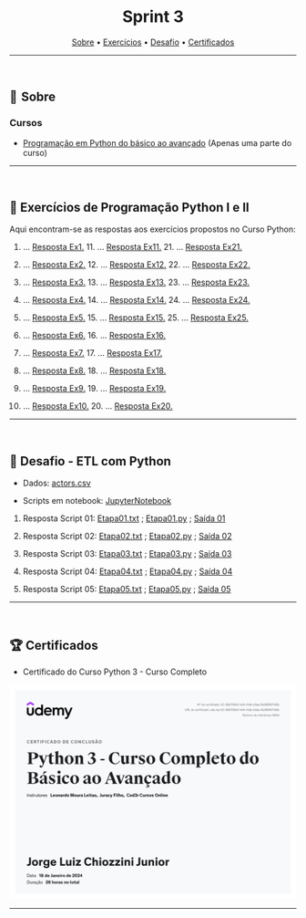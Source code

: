 <h1 align="center"> Sprint 3</h1>

<p align="center">
 <a href="#sobre">Sobre</a> •
 <a href="#Exercícios">Exercícios</a> •
 <a href="#Desafio">Desafio</a> •
 <a href="#Certificados">Certificados</a>
</p>

---
<br> 

<a id="sobre"></a>
## 📎  Sobre

### Cursos
- [Programação em Python do básico ao avançado](https://www.udemy.com/course/curso-de-programacao-em-python-do-basico-ao-avancado/) (Apenas uma parte do curso)

---
<br>

<a id="Exercícios"></a>
## 📝 Exercícios de Programação Python I e II
Aqui encontram-se as respostas aos exercícios propostos no Curso Python:

1. ... [Resposta Ex1.](exercicios/ex1.py)  11. ... [Resposta Ex11.](exercicios/ex11.py)  21. ... [Resposta Ex21.](exercicios/ex21.py)

2. ... [Resposta Ex2.](exercicios/ex2.py)  12. ... [Resposta Ex12.](exercicios/ex12.py)  22. ... [Resposta Ex22.](exercicios/ex22.py)

3. ... [Resposta Ex3.](exercicios/ex3.py)  13. ... [Resposta Ex13.](exercicios/ex13.py)  23. ... [Resposta Ex23.](exercicios/ex23.py)

4. ... [Resposta Ex4.](exercicios/ex4.py)  14. ... [Resposta Ex14.](exercicios/ex14.py)  24. ... [Resposta Ex24.](exercicios/ex24.py)

5. ... [Resposta Ex5.](exercicios/ex5.py)  15. ... [Resposta Ex15.](exercicios/ex15.py)  25. ... [Resposta Ex25.](exercicios/ex25.py)

6. ... [Resposta Ex6.](exercicios/ex6.py)  16. ... [Resposta Ex16.](exercicios/ex16.py)

7. ... [Resposta Ex7.](exercicios/ex7.py)  17. ... [Resposta Ex17.](exercicios/ex17.py)

8. ... [Resposta Ex8.](exercicios/ex8.py)  18. ... [Resposta Ex18.](exercicios/ex18.py)

9. ... [Resposta Ex9.](exercicios/ex9.py)  19. ... [Resposta Ex19.](exercicios/ex19.py)

10. ... [Resposta Ex10.](exercicios/ex10.py)  20. ... [Resposta Ex20.](exercicios/ex20.py)

---
<br>

<a id="Desafio"></a>

## 🚀 Desafio - ETL com Python

* Dados: [actors.csv](evidencias/actors.csv)

* Scripts em notebook: [JupyterNotebook](evidencias/notebook.ipynb)

1. Resposta Script 01: [Etapa01.txt](evidencias/etapa-1.txt) ; [Etapa01.py](evidencias/etapa-1.py) ; [Saída 01](evidencias/resultado1.txt)

2. Resposta Script 02: [Etapa02.txt](evidencias/etapa-2.txt) ; [Etapa02.py](evidencias/etapa-2.py) ; [Saída 02](evidencias/resultado2.txt)

3. Resposta Script 03: [Etapa03.txt](evidencias/etapa-3.txt) ; [Etapa03.py](evidencias/etapa-3.py) ; [Saída 03](evidencias/resultado3.txt)

4. Resposta Script 04: [Etapa04.txt](evidencias/etapa-4.txt) ; [Etapa04.py](evidencias/etapa-4.py) ; [Saída 04](evidencias/resultado4.txt)

5. Resposta Script 05: [Etapa05.txt](evidencias/etapa-5.txt) ; [Etapa05.py](evidencias/etapa-5.py) ; [Saída 05](evidencias/resultado5.txt)

---
<br>

<a id="Certificados"></a>

## 🏆 Certificados

- Certificado do Curso Python 3 - Curso Completo
<img src="certificados/Python3.jpg" alt="Texto Alternativo" width="600">

---